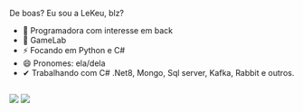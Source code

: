 De boas? Eu sou a LeKeu, blz?

- 🔭 Programadora com interesse em back
- 🌱 GameLab
- ⚡ Focando em Python e C#
- 😄 Pronomes: ela/dela
-  ✔ Trabalhando com C# .Net8, Mongo, Sql server, Kafka, Rabbit e outros. 

##

  <a href = "mailto:lekeuffer@gmail.com"><img src="https://img.shields.io/badge/-Gmail-%23333?style=for-the-badge&logo=gmail&logoColor=white" target="_blank"></a>
  <a href="https://www.linkedin.com/in/letícia-keuffer-b5228a234/" target="_blank"><img src="https://img.shields.io/badge/-LinkedIn-%230077B5?style=for-the-badge&logo=linkedin&logoColor=white" target="_blank"></a>
